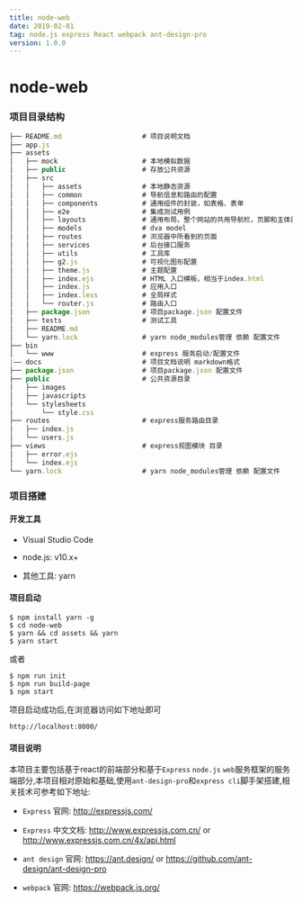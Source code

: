 ```yaml
---
title: node-web
date: 2019-02-01
tag: node.js express React webpack ant-design-pro
version: 1.0.0
---
```


node-web
===

### 项目目录结构

```js
├── README.md                    # 项目说明文档
├── app.js
├── assets
│   ├── mock                     # 本地模拟数据
│   ├── public                   # 存放公共资源
│   ├── src
│   │   ├── assets               # 本地静态资源
│   │   ├── common               # 导航信息和路由的配置
│   │   ├── components           # 通用组件的封装，如表格、表单
│   │   ├── e2e                  # 集成测试用例
│   │   ├── layouts              # 通用布局，整个网站的共用导航栏，页脚和主体部分
│   │   ├── models               # dva model
│   │   ├── routes               # 浏览器中所看到的页面
│   │   ├── services             # 后台接口服务
│   │   ├── utils                # 工具库
│   │   ├── g2.js                # 可视化图形配置
│   │   ├── theme.js             # 主题配置
│   │   ├── index.ejs            # HTML 入口模板，相当于index.html
│   │   ├── index.js             # 应用入口
│   │   ├── index.less           # 全局样式
│   │   └── router.js            # 路由入口
│   ├── package.json             # 项目package.json 配置文件
│   ├── tests                    # 测试工具
│   ├── README.md 
│   └── yarn.lock                # yarn node_modules管理 依赖 配置文件
├── bin
│   └── www                      # express 服务启动/配置文件
|—— docs                         # 项目文档说明 markdown格式
├── package.json                 # 项目package.json 配置文件
├── public                       # 公共资源目录
│   ├── images
│   ├── javascripts
│   └── stylesheets
│       └── style.css
├── routes                       # express服务路由目录
│   ├── index.js
│   └── users.js
├── views                        # express视图模块 目录
│   ├── error.ejs
│   └── index.ejs
└── yarn.lock                    # yarn node_modules管理 依赖 配置文件
```

### 项目搭建

#### 开发工具

 * Visual Studio Code

 * node.js: v10.x+

 * 其他工具: yarn

#### 项目启动

```
$ npm install yarn -g
$ cd node-web
$ yarn && cd assets && yarn
$ yarn start
```

或者

```
$ npm run init
$ npm run build-page
$ npm start
```

项目启动成功后,在浏览器访问如下地址即可
```
http://localhost:8000/
```

#### 项目说明

本项目主要包括基于react的前端部分和基于`Express` `node.js` `web`服务框架的服务端部分,本项目相对原始和基础,使用`ant-design-pro`和`express cli`脚手架搭建,相关技术可参考如下地址:

 * `Express` 官网: http://expressjs.com/
 * `Express` 中文文档: http://www.expressjs.com.cn/ or http://www.expressjs.com.cn/4x/api.html

 * `ant design` 官网: https://ant.design/ or https://github.com/ant-design/ant-design-pro
 * `webpack` 官网: https://webpack.js.org/
